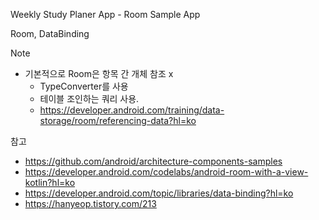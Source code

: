 Weekly Study Planer App - Room Sample App 

Room, DataBinding

Note

- 기본적으로 Room은 항목 간 개체 참조 x 
  - TypeConverter를 사용
  - 테이블 조인하는 쿼리 사용.
  - https://developer.android.com/training/data-storage/room/referencing-data?hl=ko



참고

- https://github.com/android/architecture-components-samples
- https://developer.android.com/codelabs/android-room-with-a-view-kotlin?hl=ko
- https://developer.android.com/topic/libraries/data-binding?hl=ko
- https://hanyeop.tistory.com/213

